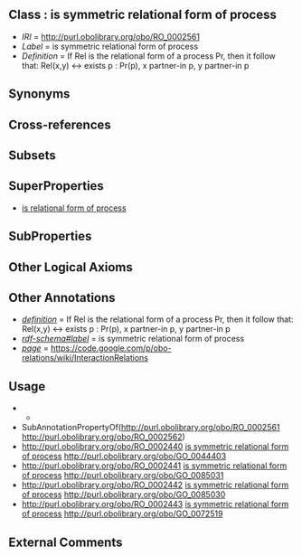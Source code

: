 
## Class : is symmetric relational form of process

 * *IRI* = http://purl.obolibrary.org/obo/RO_0002561
 * *Label* = is symmetric relational form of process
 * *Definition* = If Rel is the relational form of a process Pr, then it follow that: Rel(x,y) <-> exists p : Pr(p), x partner-in p, y partner-in p

## Synonyms


## Cross-references


## Subsets


## SuperProperties

 * [is relational form of process](../../RO/62/RO_0002562.md)

## SubProperties


## Other Logical Axioms


## Other Annotations

 * *[definition](../../IAO/15/IAO_0000115.md)* = If Rel is the relational form of a process Pr, then it follow that: Rel(x,y) <-> exists p : Pr(p), x partner-in p, y partner-in p
 * *[rdf-schema#label](../../el/rdf-schema#label.md)* = is symmetric relational form of process
 * *[page](../../ge/page.md)* = https://code.google.com/p/obo-relations/wiki/InteractionRelations

## Usage

 * -
 * SubAnnotationPropertyOf(<http://purl.obolibrary.org/obo/RO_0002561> <http://purl.obolibrary.org/obo/RO_0002562>)
 * http://purl.obolibrary.org/obo/RO_0002440 [is symmetric relational form of process](../../RO/61/RO_0002561.md) http://purl.obolibrary.org/obo/GO_0044403
 * http://purl.obolibrary.org/obo/RO_0002441 [is symmetric relational form of process](../../RO/61/RO_0002561.md) http://purl.obolibrary.org/obo/GO_0085031
 * http://purl.obolibrary.org/obo/RO_0002442 [is symmetric relational form of process](../../RO/61/RO_0002561.md) http://purl.obolibrary.org/obo/GO_0085030
 * http://purl.obolibrary.org/obo/RO_0002443 [is symmetric relational form of process](../../RO/61/RO_0002561.md) http://purl.obolibrary.org/obo/GO_0072519

## External Comments

